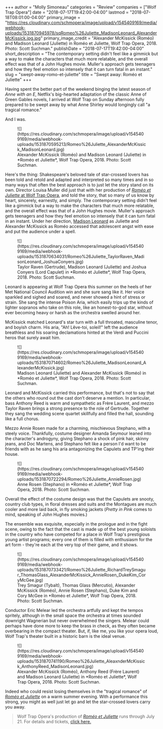 +++
author = "Molly Simoneau"
categories = "Review"
companies = ["Wolf Trap Opera"]
date = "2018-07-17T19:42:00-04:00"
lastmod = "2018-07-18T08:01:00-04:00"
primary_image = "https://res.cloudinary.com/schmopera/image/upload/v1545409169/media/webhook-uploads/1531870945978/sqRomeo%26Juliette_MadisonLeonard_AlexanderMcKissick.jpg.jpg"
primary_image_credit = "Alexander McKissick (Roméo) and Madison Leonard (Juliette) in Roméo et Juliette, Wolf Trap Opera, 2018. Photo: Scott Suchman."
publishDate = "2018-07-17T19:42:00-04:00"
short_description = "The contemporary setting didn&#039;t feel like a gimmick but a way to make the characters that much more relatable, and the overall effect was that of a John Hughes movie. Muller&#039;s approach gets teenagers and how they feel emotion so intensely that it can turn fatal in an instant."
slug = "swept-away-romo-et-juliette"
title = "Swept away: Roméo et Juliette"
+++

Having spent the better part of the weekend binging the latest season of *Anne with an E*, Netflix's big-hearted adaptation of the classic Anne of Green Gables novels, I arrived at Wolf Trap on Sunday afternoon fully prepared to be swept away by what Anne Shirley would longingly call "a tragical romance."

And I was.

<figure data-type="image">
![](https://res.cloudinary.com/schmopera/image/upload/v1545409169/media/webhook-uploads/1531870595213/Romeo%26Juliette_AlexanderMcKissick_MadisonLeonard.jpg)
<figcaption>Alexander McKissick (Roméo) and Madison Leonard (Juliette) in *Roméo et Juliette*, Wolf Trap Opera, 2018. Photo: Scott Suchman.</figcaption>
</figure>

Here's the thing: Shakespeare's beloved tale of star-crossed lovers has been told and retold and adapted and interpreted so many times and in so many ways that often the best approach is to just let the story stand on its own. Director Louisa Muller did just that with her production of [*Roméo et Juliette* at Wolf Trap Opera](https://www.wolftrap.org/tickets/calendar/performance/18opera/romeo-et-juliette.aspx), and told the story, that so many of us know by heart, sincerely, earnestly, and simply. The contemporary setting didn't feel like a gimmick but a way to make the characters that much more relatable, and the overall effect was that of a John Hughes movie. Muller's approach gets teenagers and how they feel emotion so intensely that it can turn fatal in an instant. Under her direction, [Madison Leonard](/scene/people/madison-leonard/) as Juliette and Alexander McKissick as Roméo accessed that adolescent angst with ease and put the audience under a spell.

<figure data-type="image">
![](https://res.cloudinary.com/schmopera/image/upload/v1545409169/media/webhook-uploads/1531870634031/Romeo%26Juliette_TaylorRaven_MadisonLeonard_JoshuaConyers.jpg)
<figcaption>Taylor Raven (Gertrude), Madison Leonard (Juliette) and Joshua Conyers (Lord Capulet) in *Roméo et Juliette*, Wolf Trap Opera, 2018. Photo: Scott Suchman.</figcaption>
</figure>

Leonard is appearing at Wolf Trap Opera this summer on the heels of her Met National Council Audition win and she sure sang like it. Her voice sparkled and sighed and soared, and never showed a hint of stress or strain.  She sang the intense Poison Aria, which easily trips up the kinds of lighter sopranos who take on this role, like an honest-to-god star, without ever becoming heavy or harsh as the orchestra swelled around her.

McKissick matched Leonard's star turn with a full throated, masculine tenor, and boyish charm.  His aria, "Ah! Lêve-toi, soleil!" left the audience breathless and his soaring declamations hinted at the Verdi and Puccini heros that surely await him.

<figure data-type="image">
![](https://res.cloudinary.com/schmopera/image/upload/v1545409169/media/webhook-uploads/1531870714602/Romeo%26Juliette_MadisonLeonard_AlexanderMcKissick.jpg)
<figcaption>Madison Leonard (Juliette) and Alexander McKissick (Roméo) in *Roméo et Juliette*, Wolf Trap Opera, 2018. Photo: Scott Suchman.</figcaption>
</figure>

Leonard and McKissick carried this performance, but that's not to say that the others who round out the cast don’t deserve a mention. In particular, bass Anthony Reed is warm and sympathetic as Frère Laurent, and mezzo Taylor Raven brings a strong presence to the role of Gertrude.  Together they sang the wedding scene quartet skillfully and filled the hall, sounding like a full chorus.

Mezzo Annie Rosen made for a charming, mischievous Stephano, with a steely voice.  Thankfully, costume designer Amanda Seymour leaned into the character's androgyny, giving Stephano a shock of pink hair, skinny jeans, and Doc Martens, and Stephano felt like a person I'd want to be friends with as he sang his aria antagonizing the Capulets and TP'ing their house.

<figure data-type="image">
![](https://res.cloudinary.com/schmopera/image/upload/v1545409169/media/webhook-uploads/1531870722294/Romeo%26Juliette_AnnieRosen.jpg)
<figcaption>Anne Rosen (Stephano) in *Roméo et Juliette*, Wolf Trap Opera, 2018. Photo: Scott Suchman.</figcaption>
</figure>

Overall the effect of the costume design was that the Capulets are snooty, country club types, in floral dresses and suits and the Montagues are much cooler and more laid back, in fly smoking jackets (*Pretty in Pink* comes to mind, speaking of John Hughes movies.)

The ensemble was exquisite, especially in the prologue and in the fight scene, owing to the fact that the cast is made up of the best young soloists in the country who have competed for a place in Wolf Trap's prestigious young artist programs; every one of them is filled with enthusiasm for the art form - they're each at the very top of their game, and it shows.

<figure data-type="image">
![](https://res.cloudinary.com/schmopera/image/upload/v1545409169/media/webhook-uploads/1531870733421/Romeo%26Juliette_RichardTreySmagur_ThomasGlass_AlexanderMcKissick_AnnieRosen_DukeKim_CoryMcGee.jpg)
<figcaption>Trey Smagur (Tybalt), Thomas Glass (Mercutio), Alexander McKissick (Roméo), Annie Rosen (Stephano), Duke Kim and Cory McGee in *Roméo et Juliette*, Wolf Trap Opera, 2018. Photo: Scott Suchman.</figcaption>
</figure>

Conductor Eric Melear led the orchestra artfully and kept the tempos spritely, although in the small space the orchestra at times sounded downright Wagnerian but never overwhelmed the singers. Melear could perhaps have done more to keep the brass in check, as they often became overbearing in the compact theater. But, if, like me, you like your opera loud, Wolf Trap's theater built in a historic barn is the ideal venue.

<figure data-type="image">
![](https://res.cloudinary.com/schmopera/image/upload/v1545409169/media/webhook-uploads/1531870741190/Romeo%26Juliette_AleaxnderMcKissick_AnthonyReed_MadisonLeonard.jpg)
<figcaption>Alexander McKissick (Roméo), Anthony Reed (Frère Laurent) and Madison Leonard (Juliette) in *Roméo et Juliette*, Wolf Trap Opera, 2018. Photo: Scott Suchman.</figcaption>
</figure>

Indeed who could resist losing themselves in the "tragical romance" of [*Roméo et Juliette*](https://www.wolftrap.org/tickets/calendar/performance/18opera/romeo-et-juliette.aspx) on a warm summer evening. With a performance this strong, you might as well just let go and let the star-crossed lovers carry you away.

>Wolf Trap Opera's production of [*Roméo et Juliette*](https://www.wolftrap.org/tickets/calendar/performance/18opera/romeo-et-juliette.aspx) runs through July 21. For details and tickets, [click here.](https://www.wolftrap.org/tickets/calendar/performance/18opera/romeo-et-juliette.aspx)


